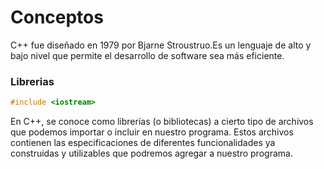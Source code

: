# Conceptos

C++ fue diseñado en 1979 por Bjarne Stroustruo.Es un lenguaje de alto y bajo nivel que permite el desarrollo de software sea más eficiente.

### Librerias
```cpp
#include <iostream>
```
En C++, se conoce como librerías (o bibliotecas) a cierto tipo de archivos que podemos importar o incluir en nuestro programa. Estos archivos contienen las especificaciones de diferentes funcionalidades ya construidas y utilizables que podremos agregar a nuestro programa.